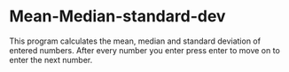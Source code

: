 # Mean-Median-standard-dev
This program calculates the mean, median and standard deviation of entered numbers. After every number you enter press enter to move on to enter the next number.
